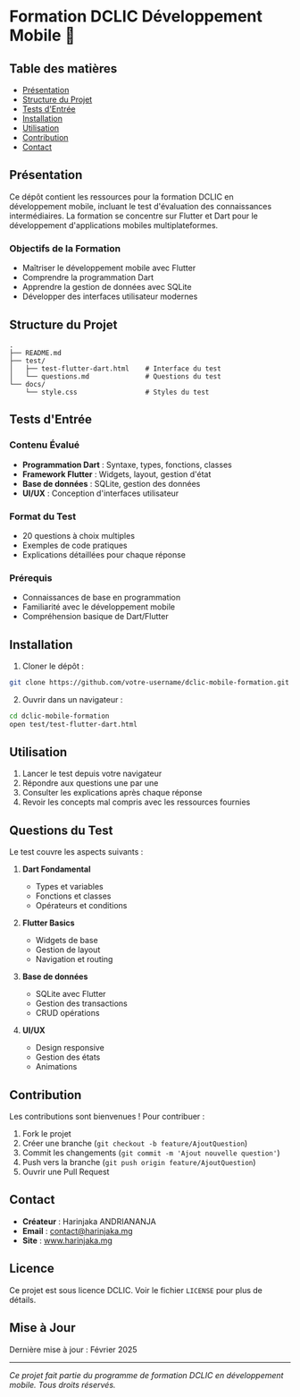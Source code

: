 # Formation DCLIC Développement Mobile 📱

## Table des matières
- [Présentation](#présentation)
- [Structure du Projet](#structure-du-projet)
- [Tests d'Entrée](#tests-dentrée)
- [Installation](#installation)
- [Utilisation](#utilisation)
- [Contribution](#contribution)
- [Contact](#contact)

## Présentation

Ce dépôt contient les ressources pour la formation DCLIC en développement mobile, incluant le test d'évaluation des connaissances intermédiaires. La formation se concentre sur Flutter et Dart pour le développement d'applications mobiles multiplateformes.

### Objectifs de la Formation
- Maîtriser le développement mobile avec Flutter
- Comprendre la programmation Dart
- Apprendre la gestion de données avec SQLite
- Développer des interfaces utilisateur modernes

## Structure du Projet

```
.
├── README.md
├── test/
│   ├── test-flutter-dart.html    # Interface du test
│   └── questions.md              # Questions du test
└── docs/
    └── style.css                 # Styles du test
```

## Tests d'Entrée

### Contenu Évalué
- **Programmation Dart** : Syntaxe, types, fonctions, classes
- **Framework Flutter** : Widgets, layout, gestion d'état
- **Base de données** : SQLite, gestion des données
- **UI/UX** : Conception d'interfaces utilisateur

### Format du Test
- 20 questions à choix multiples
- Exemples de code pratiques
- Explications détaillées pour chaque réponse

### Prérequis
- Connaissances de base en programmation
- Familiarité avec le développement mobile
- Compréhension basique de Dart/Flutter

## Installation

1. Cloner le dépôt :
```bash
git clone https://github.com/votre-username/dclic-mobile-formation.git
```

2. Ouvrir dans un navigateur :
```bash
cd dclic-mobile-formation
open test/test-flutter-dart.html
```

## Utilisation

1. Lancer le test depuis votre navigateur
2. Répondre aux questions une par une
3. Consulter les explications après chaque réponse
4. Revoir les concepts mal compris avec les ressources fournies

## Questions du Test

Le test couvre les aspects suivants :

1. **Dart Fondamental**
   - Types et variables
   - Fonctions et classes
   - Opérateurs et conditions

2. **Flutter Basics**
   - Widgets de base
   - Gestion de layout
   - Navigation et routing

3. **Base de données**
   - SQLite avec Flutter
   - Gestion des transactions
   - CRUD opérations

4. **UI/UX**
   - Design responsive
   - Gestion des états
   - Animations

## Contribution

Les contributions sont bienvenues ! Pour contribuer :

1. Fork le projet
2. Créer une branche (`git checkout -b feature/AjoutQuestion`)
3. Commit les changements (`git commit -m 'Ajout nouvelle question'`)
4. Push vers la branche (`git push origin feature/AjoutQuestion`)
5. Ouvrir une Pull Request

## Contact

- **Créateur** : Harinjaka ANDRIANANJA
- **Email** : contact@harinjaka.mg
- **Site** : www.harinjaka.mg

## Licence

Ce projet est sous licence DCLIC. Voir le fichier `LICENSE` pour plus de détails.

## Mise à Jour

Dernière mise à jour : Février 2025

---

*Ce projet fait partie du programme de formation DCLIC en développement mobile. Tous droits réservés.*
